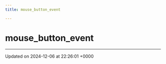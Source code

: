 ```yaml
---
title: mouse_button_event

---
```


# mouse_button_event








-------------------------------

Updated on 2024-12-06 at 22:26:01 +0000